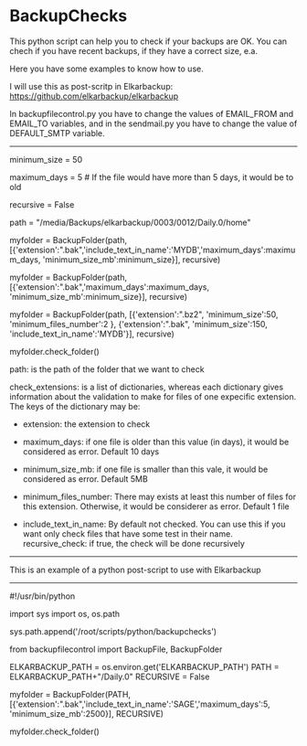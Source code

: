 BackupChecks
============

This python script can help you to check if your backups are OK. You can chech if you have recent backups, if they have a correct size, e.a.

Here you have some examples to know how to use. 

I will use this as post-scritp in Elkarbackup: https://github.com/elkarbackup/elkarbackup

In backupfilecontrol.py you have to change the values of EMAIL_FROM and EMAIL_TO variables, and in the sendmail.py you have to change the value of DEFAULT_SMTP variable.

---------

 minimum_size = 50 
 
 maximum_days = 5   # If the file would have more than 5 days, it would be to old

recursive = False 

path = "/media/Backups/elkarbackup/0003/0012/Daily.0/home"

myfolder = BackupFolder(path, [{'extension':".bak",'include_text_in_name':'MYDB','maximum_days':maximum_days, 'minimum_size_mb':minimum_size}], recursive)

myfolder = BackupFolder(path, [{'extension':".bak",'maximum_days':maximum_days, 'minimum_size_mb':minimum_size}], recursive)

myfolder = BackupFolder(path, [{'extension':".bz2", 'minimum_size':50, 'minimum_files_number':2 }, {'extension':".bak", 'minimum_size':150, 'include_text_in_name':'MYDB'}], recursive)

myfolder.check_folder()

path: is the path of the folder that we want to check

check_extensions: is a list of dictionaries, whereas each dictionary gives information about the validation to make for files of one expecific extension. The keys of the dictionary may be:
    
- extension: the extension to check

- maximum_days: if one file is older than this value (in days), it would be considered as error. Default 10 days

- minimum_size_mb: if one file is smaller than this vale, it would be considered as error. Default 5MB

- minimum_files_number: There may exists at least this number of files for this extension. Otherwise, it would be considerer as error. Default 1 file

- include_text_in_name: By default not checked. You can use this if you want only check files that have some test in their name.
recursive_check: if true, the check will be done recursively

-----------------

This is an example of a python post-script to use with Elkarbackup

-----------------

#!/usr/bin/python

import sys
import os, os.path

sys.path.append('/root/scripts/python/backupchecks')

from backupfilecontrol import BackupFile, BackupFolder

ELKARBACKUP_PATH =  os.environ.get('ELKARBACKUP_PATH')
PATH = ELKARBACKUP_PATH+"/Daily.0"
RECURSIVE = False

myfolder = BackupFolder(PATH, [{'extension':".bak",'include_text_in_name':'SAGE','maximum_days':5, 'minimum_size_mb':2500}], RECURSIVE)

myfolder.check_folder()

